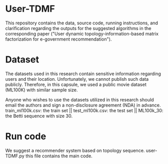 # User-TDMF
This repository contains the data, source code, running instructions, and clarification regarding the outputs for the suggested algorithms in the corresponding paper ("User dynamic topology-information-based matrix factorization for e-government recommendation").

# Dataset
The datasets used in this research contain sensitive information regarding users and their location. Unfortunately, we cannot publish such data publicly. Therefore, in this capsule, we used a public movie dataset (ML100K) with similar sample size. 

Anyone who wishes to use the datasets utilized in this research should email the authors and sign a non-disclosure agreement (NDA) in advance.
train_ml100k.csv: the train set || test_ml100k.csv: the test set || ML100k_30: the Betti sequence with size 30.
# Run code
We suggest a recommender system based on topology sequence. user-TDMF.py this file contains the main code.
